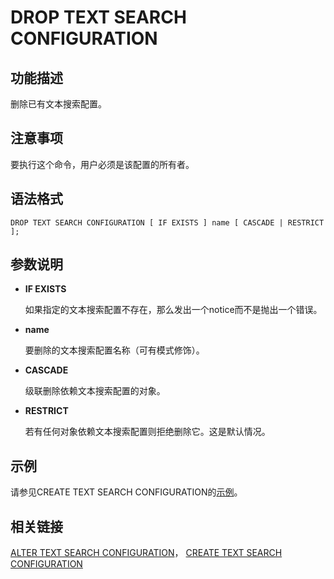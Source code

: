 # DROP TEXT SEARCH CONFIGURATION<a name="ZH-CN_TOPIC_0289900892"></a>

## 功能描述<a name="zh-cn_topic_0283136862_zh-cn_topic_0237122154_zh-cn_topic_0059778389_s12ec071125bd4d4981cbcdad70bd9a1e"></a>

删除已有文本搜索配置。

## 注意事项<a name="zh-cn_topic_0283136862_zh-cn_topic_0237122154_zh-cn_topic_0059778389_sb29dd2fe6ef642c199d2bdfda06ef74c"></a>

要执行这个命令，用户必须是该配置的所有者。

## 语法格式<a name="zh-cn_topic_0283136862_zh-cn_topic_0237122154_zh-cn_topic_0059778389_sa8997c782c4d412b9c4fd9578137e494"></a>

```
DROP TEXT SEARCH CONFIGURATION [ IF EXISTS ] name [ CASCADE | RESTRICT ];
```

## 参数说明<a name="zh-cn_topic_0283136862_zh-cn_topic_0237122154_zh-cn_topic_0059778389_s519cbd43e889441f9638691754942bda"></a>

-   **IF EXISTS**

    如果指定的文本搜索配置不存在，那么发出一个notice而不是抛出一个错误。

-   **name**

    要删除的文本搜索配置名称（可有模式修饰）。

-   **CASCADE**

    级联删除依赖文本搜索配置的对象。

-   **RESTRICT**

    若有任何对象依赖文本搜索配置则拒绝删除它。这是默认情况。


## 示例<a name="zh-cn_topic_0283136862_zh-cn_topic_0237122154_zh-cn_topic_0059778389_s720b27fe18f245ca85d1204cda30b327"></a>

请参见CREATE TEXT SEARCH CONFIGURATION的[示例](CREATE-TEXT-SEARCH-CONFIGURATION.md#zh-cn_topic_0283137399_zh-cn_topic_0237122121_zh-cn_topic_0059777835_sc3a4aef5c0c0420eaf5a2e67097004a2)。

## 相关链接<a name="zh-cn_topic_0283136862_zh-cn_topic_0237122154_zh-cn_topic_0059778389_s8bb54ddcd47044a0a99c9c9dffadac2c"></a>

[ALTER TEXT SEARCH CONFIGURATION](ALTER-TEXT-SEARCH-CONFIGURATION.md)，  [CREATE TEXT SEARCH CONFIGURATION](CREATE-TEXT-SEARCH-CONFIGURATION.md)
